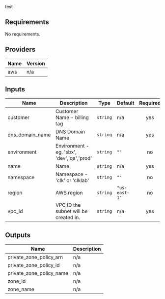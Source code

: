 
test

<!-- BEGINNING OF PRE-COMMIT-TERRAFORM DOCS HOOK -->
## Requirements

No requirements.

## Providers

| Name | Version |
|------|---------|
| aws | n/a |

## Inputs

| Name | Description | Type | Default | Required |
|------|-------------|------|---------|:--------:|
| customer | Customer Name - billing tag | `string` | n/a | yes |
| dns\_domain\_name | DNS Domain Name | `string` | n/a | yes |
| environment | Environment - eg. 'sbx', 'dev','qa','prod' | `string` | `""` | no |
| name | Name | `string` | n/a | yes |
| namespace | Namespace - 'clk' or 'clklab' | `string` | `""` | no |
| region | AWS region | `string` | `"us-east-1"` | no |
| vpc\_id | VPC ID the subnet will be created in. | `string` | n/a | yes |

## Outputs

| Name | Description |
|------|-------------|
| private\_zone\_policy\_arn | n/a |
| private\_zone\_policy\_id | n/a |
| private\_zone\_policy\_name | n/a |
| zone\_id | n/a |
| zone\_name | n/a |

<!-- END OF PRE-COMMIT-TERRAFORM DOCS HOOK -->